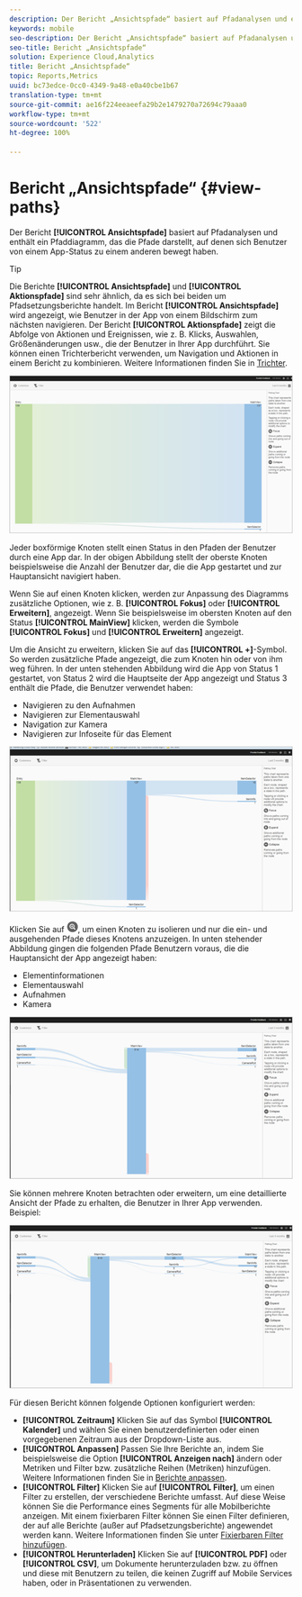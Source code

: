 ```yaml
---
description: Der Bericht „Ansichtspfade“ basiert auf Pfadanalysen und enthält ein Pfaddiagramm, das die Pfade darstellt, auf denen sich Benutzer von einem App-Status zu einem anderen bewegt haben.
keywords: mobile
seo-description: Der Bericht „Ansichtspfade“ basiert auf Pfadanalysen und enthält ein Pfaddiagramm, das die Pfade darstellt, auf denen sich Benutzer von einem App-Status zu einem anderen bewegt haben.
seo-title: Bericht „Ansichtspfade“
solution: Experience Cloud,Analytics
title: Bericht „Ansichtspfade“
topic: Reports,Metrics
uuid: bc73edce-0cc0-4349-9a48-e0a40cbe1b67
translation-type: tm+mt
source-git-commit: ae16f224eeaeefa29b2e1479270a72694c79aaa0
workflow-type: tm+mt
source-wordcount: '522'
ht-degree: 100%

---
```



# Bericht „Ansichtspfade“ {#view-paths}

Der Bericht **[!UICONTROL Ansichtspfade]** basiert auf Pfadanalysen und enthält ein Pfaddiagramm, das die Pfade darstellt, auf denen sich Benutzer von einem App-Status zu einem anderen bewegt haben.

>[!TIP]
>
>Die Berichte **[!UICONTROL Ansichtspfade]** und **[!UICONTROL Aktionspfade]** sind sehr ähnlich, da es sich bei beiden um Pfadsetzungsberichte handelt. Im Bericht **[!UICONTROL Ansichtspfade]** wird angezeigt, wie Benutzer in der App von einem Bildschirm zum nächsten navigieren. Der Bericht **[!UICONTROL Aktionspfade]** zeigt die Abfolge von Aktionen und Ereignissen, wie z. B. Klicks, Auswahlen, Größenänderungen usw., die der Benutzer in Ihrer App durchführt. Sie können einen Trichterbericht verwenden, um Navigation und Aktionen in einem Bericht zu kombinieren. Weitere Informationen finden Sie in [Trichter](/help/using/usage/reports-funnel.md).

![Ansichtspfade](assets/view_paths.png)

Jeder boxförmige Knoten stellt einen Status in den Pfaden der Benutzer durch eine App dar. In der obigen Abbildung stellt der oberste Knoten beispielsweise die Anzahl der Benutzer dar, die die App gestartet und zur Hauptansicht navigiert haben.

Wenn Sie auf einen Knoten klicken, werden zur Anpassung des Diagramms zusätzliche Optionen, wie z. B. **[!UICONTROL Fokus]** oder **[!UICONTROL Erweitern]**, angezeigt. Wenn Sie beispielsweise im obersten Knoten auf den Status **[!UICONTROL MainView]** klicken, werden die Symbole **[!UICONTROL Fokus]** und **[!UICONTROL Erweitern]** angezeigt.

Um die Ansicht zu erweitern, klicken Sie auf das **[!UICONTROL +]**-Symbol. So werden zusätzliche Pfade angezeigt, die zum Knoten hin oder von ihm weg führen. In der unten stehenden Abbildung wird die App von Status 1 gestartet, von Status 2 wird die Hauptseite der App angezeigt und Status 3 enthält die Pfade, die Benutzer verwendet haben:

* Navigieren zu den Aufnahmen
* Navigieren zur Elementauswahl
* Navigation zur Kamera
* Navigieren zur Infoseite für das Element

![](assets/view_paths_expand.png)

Klicken Sie auf ![Fokussymbol](assets/icon_focus.png), um einen Knoten zu isolieren und nur die ein- und ausgehenden Pfade dieses Knotens anzuzeigen. In unten stehender Abbildung gingen die folgenden Pfade Benutzern voraus, die die Hauptansicht der App angezeigt haben:

* Elementinformationen
* Elementauswahl
* Aufnahmen
* Kamera

![Ansichtspfad – Fokus](assets/view_paths_focus.png)

Sie können mehrere Knoten betrachten oder erweitern, um eine detaillierte Ansicht der Pfade zu erhalten, die Benutzer in Ihrer App verwenden. Beispiel:

![Ansichtspfad – Mehrere](assets/view_paths_mult.png)

Für diesen Bericht können folgende Optionen konfiguriert werden:

* **[!UICONTROL Zeitraum]**
Klicken Sie auf das Symbol **[!UICONTROL Kalender]** und wählen Sie einen benutzerdefinierten oder einen vorgegebenen Zeitraum aus der Dropdown-Liste aus.
* **[!UICONTROL Anpassen]**
Passen Sie Ihre Berichte an, indem Sie beispielsweise die Option **[!UICONTROL Anzeigen nach]** ändern oder Metriken und Filter bzw. zusätzliche Reihen (Metriken) hinzufügen. Weitere Informationen finden Sie in [Berichte anpassen](/help/using/usage/reports-customize/reports-customize.md).
* **[!UICONTROL Filter]**
Klicken Sie auf **[!UICONTROL Filter]**, um einen Filter zu erstellen, der verschiedene Berichte umfasst. Auf diese Weise können Sie die Performance eines Segments für alle Mobilberichte anzeigen. Mit einem fixierbaren Filter können Sie einen Filter definieren, der auf alle Berichte (außer auf Pfadsetzungsberichte) angewendet werden kann. Weitere Informationen finden Sie unter [Fixierbaren Filter hinzufügen](/help/using/usage/reports-customize/t-sticky-filter.md).
* **[!UICONTROL Herunterladen]**
Klicken Sie auf **[!UICONTROL PDF]** oder **[!UICONTROL CSV]**, um Dokumente herunterzuladen bzw. zu öffnen und diese mit Benutzern zu teilen, die keinen Zugriff auf Mobile Services haben, oder in Präsentationen zu verwenden.